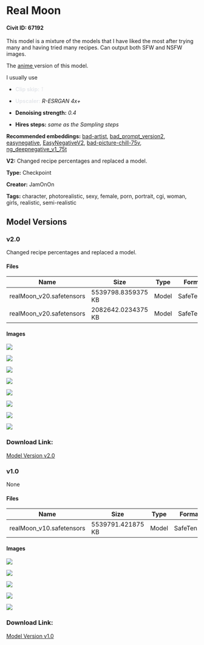 # Real Moon

#### Civit ID: 67192

<p>This model is a mixture of the models that I have liked the most after trying many and having tried many recipes. Can output both SFW and NSFW images.</p><p>The <a target="_blank" rel="ugc" href="https://civitai.com/models/75431?modelVersionId=80168">anime </a>version of this model.</p><p>I usually use</p><ul><li><p><strong><span style="color:rgb(229, 231, 235)">Clip skip:</span></strong><span style="color:rgb(229, 231, 235)"> </span><em><span style="color:rgb(229, 231, 235)">1</span></em></p></li><li><p><strong><span style="color:rgb(229, 231, 235)">Upscaler:</span></strong> <em>R-ESRGAN 4x+ </em></p></li><li><p><strong>Denoising strength:</strong><em> 0.4</em></p></li><li><p><strong>Hires steps:</strong> <em>same as the Sampling steps</em></p></li></ul><p><strong>Recommended embeddings:</strong> <a target="_blank" rel="ugc" href="https://civitai.com/models/5224/bad-artist-negative-embedding">bad-artist</a>, <a target="_blank" rel="ugc" href="https://civitai.com/models/55700/badprompt-negative-embedding?modelVersionId=60095">bad_prompt_version2</a>, <a target="_blank" rel="ugc" href="https://civitai.com/models/7808/easynegative">easynegative</a>, <a target="_blank" rel="ugc" href="https://huggingface.co/gsdf/Counterfeit-V3.0/blob/main/embedding/EasyNegativeV2.safetensors">EasyNegativeV2</a>, <a target="_blank" rel="ugc" href="https://civitai.com/models/17083/bad-picture-negative-embedding-for-chilloutmix">bad-picture-chill-75v</a>, <a target="_blank" rel="ugc" href="https://civitai.com/models/4629/deep-negative-v1x">ng_deepnegative_v1_75t</a></p><p></p><p><strong>V2:</strong> Changed recipe percentages and replaced a model.</p>

**Type:** Checkpoint

**Creator:** JamOnOn

**Tags:** character, photorealistic, sexy, female, porn, portrait, cgi, woman, girls, realistic, semi-realistic

## Model Versions

### v2.0

<p>Changed recipe percentages and replaced a model.</p>

#### Files

| Name | Size | Type | Format | Download Url | AutoV1 | AutoV2 | SHA256 | CRC32 | BLAKE3 |
| --- | --- | --- | --- | --- | --- | --- | --- | --- | --- |
| realMoon_v20.safetensors | 5539798.8359375 KB | Model | SafeTensor | https://civitai.com/api/download/models/75525 | 7816236A | 6234B71E5A | 6234B71E5AAE348B20E9E2AAC08F821E4EDC21C49125CD8852BBC711988F2979 | 72EA7D5B | 5AB7BC6DE9B96AFF57539A1DDB2FC99E914DC18D949E3547EB439716E1286424 |
| realMoon_v20.safetensors | 2082642.0234375 KB | Model | SafeTensor | https://civitai.com/api/download/models/75525?type=Model&format=SafeTensor&size=pruned&fp=fp16 | FDB94764 | F2E7213E03 | F2E7213E03A3707E7429582930AA0871A8357BE36A00C91C095D58E5A19781A8 | B116BFEA | 47C88EF3F4E58A831933079AC4F30EC81680BD514B1F1CFBB0CC31F77F0991C9 |

#### Images

<p><img src="https://image.civitai.com/xG1nkqKTMzGDvpLrqFT7WA/7474aed1-c54e-4a3d-896f-5c28d0c25fea/width=450/846810.jpeg" /></p>

<p><img src="https://image.civitai.com/xG1nkqKTMzGDvpLrqFT7WA/a254c674-8c39-4c0f-9899-9aeacaa52057/width=450/846606.jpeg" /></p>

<p><img src="https://image.civitai.com/xG1nkqKTMzGDvpLrqFT7WA/97b173bb-04f7-4977-b508-18ec177b0c88/width=450/846448.jpeg" /></p>

<p><img src="https://image.civitai.com/xG1nkqKTMzGDvpLrqFT7WA/7db2fa67-e390-4fba-90e2-4052f4967225/width=450/846316.jpeg" /></p>

<p><img src="https://image.civitai.com/xG1nkqKTMzGDvpLrqFT7WA/2455db3a-8c2b-4508-96f8-22134ba69bdd/width=450/937184.jpeg" /></p>

<p><img src="https://image.civitai.com/xG1nkqKTMzGDvpLrqFT7WA/fb07e379-9de0-4259-8400-321f3a25bfd2/width=450/846603.jpeg" /></p>

<p><img src="https://image.civitai.com/xG1nkqKTMzGDvpLrqFT7WA/30bf70c8-ee47-4f35-813c-1aa19dbdb302/width=450/846315.jpeg" /></p>

<p><img src="https://image.civitai.com/xG1nkqKTMzGDvpLrqFT7WA/938f9511-a712-4383-a9f7-ff936eb70857/width=450/845470.jpeg" /></p>

### Download Link:

[Model Version v2.0](https://civitai.com/api/download/models/75525)

### v1.0

None

#### Files

| Name | Size | Type | Format | Download Url | AutoV1 | AutoV2 | SHA256 | CRC32 | BLAKE3 |
| --- | --- | --- | --- | --- | --- | --- | --- | --- | --- |
| realMoon_v10.safetensors | 5539791.421875 KB | Model | SafeTensor | https://civitai.com/api/download/models/71830 | 2A8B1B10 | 1A928CAF12 | 1A928CAF12B27581D07769FC75224A34463FA6395C9C9A561B6AE7009772C2F0 | 92C08426 | 7B734D468816EA7FBF37C33C0998DF42605BC79BF2C4764A8418F033486CC61B |

#### Images

<p><img src="https://image.civitai.com/xG1nkqKTMzGDvpLrqFT7WA/d1104ce8-4df9-46df-ab06-e384f33aea63/width=450/803769.jpeg" /></p>

<p><img src="https://image.civitai.com/xG1nkqKTMzGDvpLrqFT7WA/2f8e8aa8-dfd4-4603-8801-eac007bce3a2/width=450/803597.jpeg" /></p>

<p><img src="https://image.civitai.com/xG1nkqKTMzGDvpLrqFT7WA/333b7003-707c-4106-a40e-5ec313c52642/width=450/803173.jpeg" /></p>

<p><img src="https://image.civitai.com/xG1nkqKTMzGDvpLrqFT7WA/b4005c52-5c85-44db-98aa-72424816dbf7/width=450/802816.jpeg" /></p>

<p><img src="https://image.civitai.com/xG1nkqKTMzGDvpLrqFT7WA/25e698ec-d214-4e40-96ce-10df4893392c/width=450/803263.jpeg" /></p>

### Download Link:

[Model Version v1.0](https://civitai.com/api/download/models/71830)


